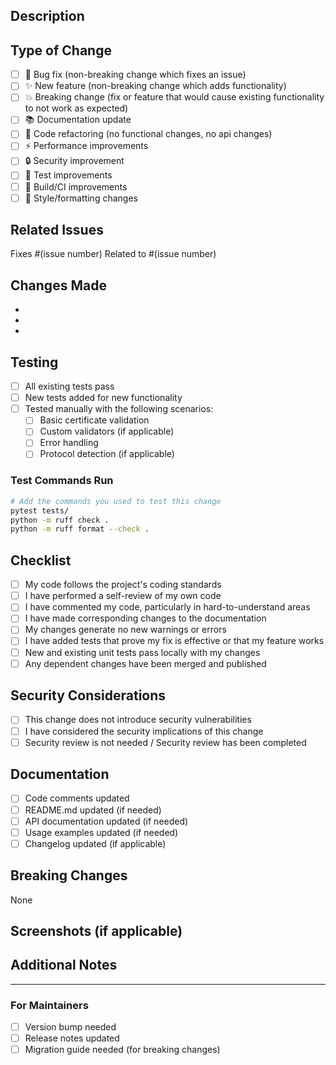 ## Description
<!-- Provide a brief description of the changes in this PR -->

## Type of Change
<!-- Mark the relevant option with an "x" -->
- [ ] 🐛 Bug fix (non-breaking change which fixes an issue)
- [ ] ✨ New feature (non-breaking change which adds functionality)
- [ ] 💥 Breaking change (fix or feature that would cause existing functionality to not work as expected)
- [ ] 📚 Documentation update
- [ ] 🔧 Code refactoring (no functional changes, no api changes)
- [ ] ⚡ Performance improvements
- [ ] 🔒 Security improvement
- [ ] 🧪 Test improvements
- [ ] 🔨 Build/CI improvements
- [ ] 🎨 Style/formatting changes

## Related Issues
<!-- Link any related issues here -->
Fixes #(issue number)
Related to #(issue number)

## Changes Made
<!-- Describe the changes in detail -->
- 
- 
- 

## Testing
<!-- Describe the tests you've run and any testing instructions -->
- [ ] All existing tests pass
- [ ] New tests added for new functionality
- [ ] Tested manually with the following scenarios:
  - [ ] Basic certificate validation
  - [ ] Custom validators (if applicable)
  - [ ] Error handling
  - [ ] Protocol detection (if applicable)

### Test Commands Run
```bash
# Add the commands you used to test this change
pytest tests/
python -m ruff check .
python -m ruff format --check .
```

## Checklist
<!-- Mark completed items with an "x" -->
- [ ] My code follows the project's coding standards
- [ ] I have performed a self-review of my own code
- [ ] I have commented my code, particularly in hard-to-understand areas
- [ ] I have made corresponding changes to the documentation
- [ ] My changes generate no new warnings or errors
- [ ] I have added tests that prove my fix is effective or that my feature works
- [ ] New and existing unit tests pass locally with my changes
- [ ] Any dependent changes have been merged and published

## Security Considerations
<!-- If this PR has security implications, describe them -->
- [ ] This change does not introduce security vulnerabilities
- [ ] I have considered the security implications of this change
- [ ] Security review is not needed / Security review has been completed

## Documentation
<!-- Mark what documentation has been updated -->
- [ ] Code comments updated
- [ ] README.md updated (if needed)
- [ ] API documentation updated (if needed)
- [ ] Usage examples updated (if needed)
- [ ] Changelog updated (if applicable)

## Breaking Changes
<!-- If this PR introduces breaking changes, describe them -->
None

<!-- OR describe breaking changes: -->
<!-- 
This PR introduces the following breaking changes:
- Changed API method signatures
- Removed deprecated functionality
- Modified return types
-->

## Screenshots (if applicable)
<!-- Add screenshots to help explain your changes -->

## Additional Notes
<!-- Add any additional notes for reviewers -->

---

### For Maintainers
- [ ] Version bump needed
- [ ] Release notes updated
- [ ] Migration guide needed (for breaking changes)
